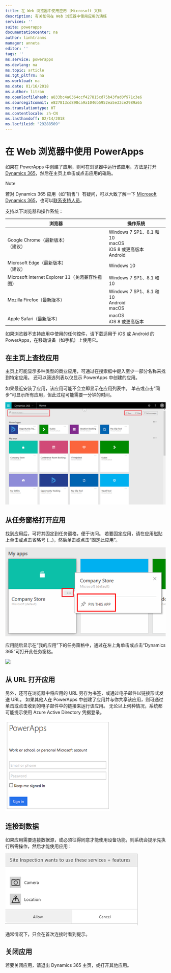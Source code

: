 ```yaml
---
title: 在 Web 浏览器中使用应用 |Microsoft 文档
description: 有关如何在 Web 浏览器中使用应用的演练
services: ''
suite: powerapps
documentationcenter: na
author: linhtranms
manager: anneta
editor: ''
tags: ''
ms.service: powerapps
ms.devlang: na
ms.topic: article
ms.tgt_pltfrm: na
ms.workload: na
ms.date: 01/16/2018
ms.author: litran
ms.openlocfilehash: a833bc4a0364ccf427815cd75b43fad0f971c3e6
ms.sourcegitcommit: e827813cd898ca9a1046b5952ea5e32ce2989a65
ms.translationtype: HT
ms.contentlocale: zh-CN
ms.lasthandoff: 02/14/2018
ms.locfileid: "29288509"
---
```

# <a name="use-powerapps-in-a-web-browser"></a>在 Web 浏览器中使用 PowerApps
如果在 PowerApps 中创建了应用，则可在浏览器中运行该应用，方法是打开 [Dynamics 365](https://home.dynamics.com)，然后在主页上单击或点击应用的磁贴。

> [!NOTE]
> 若对 Dynamics 365 应用（如“销售”）有疑问，可以大致了解一下 [Microsoft Dynamics 365](https://docs.microsoft.com/dynamics365/)，也可以[联系支持人员](https://www.microsoft.com/dynamics365/contact-us)。

支持以下浏览器和操作系统：

| **浏览器** | **操作系统** |
| --- | --- |
| Google Chrome（最新版本）<br>（建议） |Windows 7 SP1、8.1 和 10 <br>macOS <br>iOS 8 或更高版本<br>Android |
| Microsoft Edge（最新版本）<br>（建议） |Windows 10 |
| Microsoft Internet Explorer 11（关闭兼容性视图） |Windows 7 SP1、8.1 和 10 |
| Mozilla Firefox（最新版本） |Windows 7 SP1、8.1 和 10 <br> Android <br>macOS |
| Apple Safari（最新版本） |macOS <br> iOS 8 或更高版本 |

如果浏览器不支持应用中使用的任何控件，请下载适用于 iOS 或 Android 的 PowerApps，在移动设备（如手机）上使用它。

## <a name="find-an-app-on-the-home-page"></a>在主页上查找应用
主页上可能显示多种类型的商业应用，可通过在搜索框中键入至少一部分名称来找到特定应用。 还可以筛选列表以仅显示 PowerApps 中创建的应用。

如果最近安装了应用，该应用可能不会立即显示在应用列表中。 单击或点击“同步”可显示所有应用，但此过程可能需要一分钟的时间。

![](./media/run-app-browser/dynamics-365-home.png)

## <a name="open-an-app-from-the-task-pane"></a>从任务窗格打开应用
找到应用后，可将其固定到任务窗格，便于访问。 若要固定应用，请在应用磁贴上单击或点击省略号 (...)，然后单击或点击“固定此应用”。

![](./media/run-app-browser/homepage-pin.png)

应用随后显示在“我的应用”下的任务窗格中，通过在左上角单击或点击“Dynamics 365”可打开此任务窗格。

![](./media/run-app-browser/taskpane.png)

## <a name="open-an-app-from-a-url"></a>从 URL 打开应用
另外，还可在浏览器中将应用的 URL 另存为书签，或通过电子邮件以链接形式发送 URL。 如果其他人在 PowerApps 中创建了应用并与你共享该应用，则可通过单击或点击收到的电子邮件中的链接来运行该应用。 无论以上何种情况，系统都可能提示使用 Azure Active Directory 凭据登录。

![](./media/run-app-browser/web-login.png)

## <a name="connect-to-data"></a>连接到数据
如果应用需要连接数据源，或必须征得同意才能使用设备功能，则系统会提示先执行所需操作，然后才能使用应用：  

![连接](./media/run-app-browser/app-connection.png)

通常情况下，只会在首次连接时看到提示。

## <a name="close-an-app"></a>关闭应用
若要关闭应用，请退出 Dynamics 365 主页，或打开其他应用。
